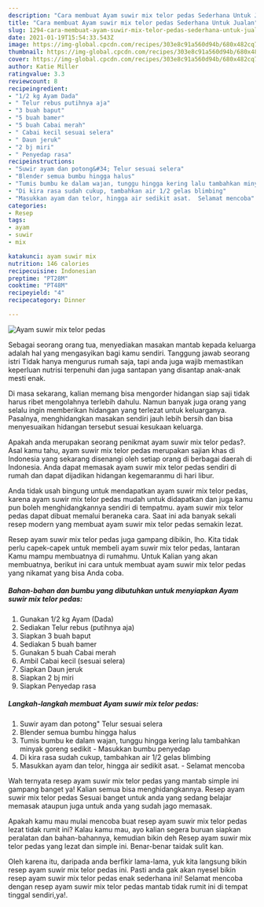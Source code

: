```yaml
---
description: "Cara membuat Ayam suwir mix telor pedas Sederhana Untuk Jualan"
title: "Cara membuat Ayam suwir mix telor pedas Sederhana Untuk Jualan"
slug: 1294-cara-membuat-ayam-suwir-mix-telor-pedas-sederhana-untuk-jualan
date: 2021-01-19T15:54:33.543Z
image: https://img-global.cpcdn.com/recipes/303e8c91a560d94b/680x482cq70/ayam-suwir-mix-telor-pedas-foto-resep-utama.jpg
thumbnail: https://img-global.cpcdn.com/recipes/303e8c91a560d94b/680x482cq70/ayam-suwir-mix-telor-pedas-foto-resep-utama.jpg
cover: https://img-global.cpcdn.com/recipes/303e8c91a560d94b/680x482cq70/ayam-suwir-mix-telor-pedas-foto-resep-utama.jpg
author: Katie Miller
ratingvalue: 3.3
reviewcount: 8
recipeingredient:
- "1/2 kg Ayam Dada"
- " Telur rebus putihnya aja"
- "3 buah baput"
- "5 buah bamer"
- "5 buah Cabai merah"
- " Cabai kecil sesuai selera"
- " Daun jeruk"
- "2 bj miri"
- " Penyedap rasa"
recipeinstructions:
- "Suwir ayam dan potong&#34; Telur sesuai selera"
- "Blender semua bumbu hingga halus"
- "Tumis bumbu ke dalam wajan, tunggu hingga kering lalu tambahkan minyak goreng sedikit  Masukkan bumbu penyedap"
- "Di kira rasa sudah cukup, tambahkan air 1/2 gelas blimbing"
- "Masukkan ayam dan telor, hingga air sedikit asat.  Selamat mencoba"
categories:
- Resep
tags:
- ayam
- suwir
- mix

katakunci: ayam suwir mix 
nutrition: 146 calories
recipecuisine: Indonesian
preptime: "PT28M"
cooktime: "PT48M"
recipeyield: "4"
recipecategory: Dinner

---
```



![Ayam suwir mix telor pedas](https://img-global.cpcdn.com/recipes/303e8c91a560d94b/680x482cq70/ayam-suwir-mix-telor-pedas-foto-resep-utama.jpg)

Sebagai seorang orang tua, menyediakan masakan mantab kepada keluarga adalah hal yang mengasyikan bagi kamu sendiri. Tanggung jawab seorang istri Tidak hanya mengurus rumah saja, tapi anda juga wajib memastikan keperluan nutrisi terpenuhi dan juga santapan yang disantap anak-anak mesti enak.

Di masa  sekarang, kalian memang bisa mengorder hidangan siap saji tidak harus ribet mengolahnya terlebih dahulu. Namun banyak juga orang yang selalu ingin memberikan hidangan yang terlezat untuk keluarganya. Pasalnya, menghidangkan masakan sendiri jauh lebih bersih dan bisa menyesuaikan hidangan tersebut sesuai kesukaan keluarga. 



Apakah anda merupakan seorang penikmat ayam suwir mix telor pedas?. Asal kamu tahu, ayam suwir mix telor pedas merupakan sajian khas di Indonesia yang sekarang disenangi oleh setiap orang di berbagai daerah di Indonesia. Anda dapat memasak ayam suwir mix telor pedas sendiri di rumah dan dapat dijadikan hidangan kegemaranmu di hari libur.

Anda tidak usah bingung untuk mendapatkan ayam suwir mix telor pedas, karena ayam suwir mix telor pedas mudah untuk didapatkan dan juga kamu pun boleh menghidangkannya sendiri di tempatmu. ayam suwir mix telor pedas dapat dibuat memalui beraneka cara. Saat ini ada banyak sekali resep modern yang membuat ayam suwir mix telor pedas semakin lezat.

Resep ayam suwir mix telor pedas juga gampang dibikin, lho. Kita tidak perlu capek-capek untuk membeli ayam suwir mix telor pedas, lantaran Kamu mampu membuatnya di rumahmu. Untuk Kalian yang akan membuatnya, berikut ini cara untuk membuat ayam suwir mix telor pedas yang nikamat yang bisa Anda coba.

<!--inarticleads1-->

##### Bahan-bahan dan bumbu yang dibutuhkan untuk menyiapkan Ayam suwir mix telor pedas:

1. Gunakan 1/2 kg Ayam (Dada)
1. Sediakan  Telur rebus (putihnya aja)
1. Siapkan 3 buah baput
1. Sediakan 5 buah bamer
1. Gunakan 5 buah Cabai merah
1. Ambil  Cabai kecil (sesuai selera)
1. Siapkan  Daun jeruk
1. Siapkan 2 bj miri
1. Siapkan  Penyedap rasa




<!--inarticleads2-->

##### Langkah-langkah membuat Ayam suwir mix telor pedas:

1. Suwir ayam dan potong&#34; Telur sesuai selera
1. Blender semua bumbu hingga halus
1. Tumis bumbu ke dalam wajan, tunggu hingga kering lalu tambahkan minyak goreng sedikit  - Masukkan bumbu penyedap
1. Di kira rasa sudah cukup, tambahkan air 1/2 gelas blimbing
1. Masukkan ayam dan telor, hingga air sedikit asat.  - Selamat mencoba




Wah ternyata resep ayam suwir mix telor pedas yang mantab simple ini gampang banget ya! Kalian semua bisa menghidangkannya. Resep ayam suwir mix telor pedas Sesuai banget untuk anda yang sedang belajar memasak ataupun juga untuk anda yang sudah jago memasak.

Apakah kamu mau mulai mencoba buat resep ayam suwir mix telor pedas lezat tidak rumit ini? Kalau kamu mau, ayo kalian segera buruan siapkan peralatan dan bahan-bahannya, kemudian bikin deh Resep ayam suwir mix telor pedas yang lezat dan simple ini. Benar-benar taidak sulit kan. 

Oleh karena itu, daripada anda berfikir lama-lama, yuk kita langsung bikin resep ayam suwir mix telor pedas ini. Pasti anda gak akan nyesel bikin resep ayam suwir mix telor pedas enak sederhana ini! Selamat mencoba dengan resep ayam suwir mix telor pedas mantab tidak rumit ini di tempat tinggal sendiri,ya!.

